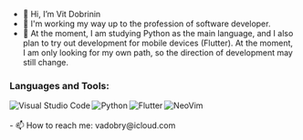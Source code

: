 - 👋 Hi, I’m Vit Dobrinin
- 👀 I'm working my way up to the profession of software developer.
- 🌱 At the moment, I am studying Python as the main language, and I also plan to try out development for mobile devices (Flutter). At the moment, I am only looking for my own path, so the direction of development may still change.


### Languages and Tools:

<img align="left" alt="Visual Studio Code"  src="https://camo.githubusercontent.com/a0484e6383e852e622da1e934b7724921ab9b69d69246d90f899424b01f6deb1/68747470733a2f2f696d672e736869656c64732e696f2f62616467652f56697375616c25323053747564696f253230436f64652d3030373864372e7376673f7374796c653d666f722d7468652d6261646765266c6f676f3d76697375616c2d73747564696f2d636f6465266c6f676f436f6c6f723d7768697465" />
<img align="left" alt="Python"  src="https://camo.githubusercontent.com/a1b2dac5667822ee0d98ae6d799da61987fd1658dfeb4d2ca6e3c99b1535ebd8/68747470733a2f2f696d672e736869656c64732e696f2f62616467652f707974686f6e2d3336373041303f7374796c653d666f722d7468652d6261646765266c6f676f3d707974686f6e266c6f676f436f6c6f723d666664643534" />
<img align="left" alt="Flutter"  src="https://camo.githubusercontent.com/b6d2d66adc138025ea9cdf8444cdc29a588c98d062c263f8651ba6b7ad46fef0/68747470733a2f2f696d672e736869656c64732e696f2f62616467652f466c75747465722d2532333032353639422e7376673f7374796c653d666f722d7468652d6261646765266c6f676f3d466c7574746572266c6f676f436f6c6f723d7768697465" />
<img align="left" alt="NeoVim"  src="https://camo.githubusercontent.com/8d7f3865893af7b9ab9fa74beb13271a7fd76c13da2aa59e17e2aa25c19c6d3e/68747470733a2f2f696d672e736869656c64732e696f2f62616467652f4e656f56696d2d2532333537413134332e7376673f267374796c653d666f722d7468652d6261646765266c6f676f3d6e656f76696d266c6f676f436f6c6f723d7768697465" />
<br />
<br />
- 📫 How to reach me: vadobry@icloud.com

<!---
vadobry/vadobry is a ✨ special ✨ repository because its `README.md` (this file) appears on your GitHub profile.
You can click the Preview link to take a look at your changes.
--->
